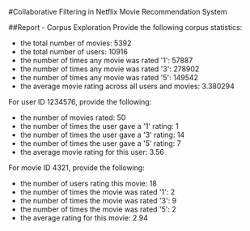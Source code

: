 #Collaborative Filtering in Netflix Movie Recommendation System


##Report - Corpus Exploration
Provide the following corpus statistics:
* the total number of movies: 5392
* the total number of users: 10916
* the number of times any movie was rated '1': 57887
* the number of times any movie was rated '3': 278902
* the number of times any movie was rated '5': 149542
* the average movie rating across all users and movies: 3.380294

For user ID 1234576, provide the following:
* the number of movies rated: 50
* the number of times the user gave a '1' rating: 1
* the number of times the user gave a '3' rating: 14
* the number of times the user gave a '5' rating: 7
* the average movie rating for this user: 3.56

For movie ID 4321, provide the following:
* the number of users rating this movie: 18
* the number of times the movie was rated '1': 2
* the number of times the movie was rated '3': 9
* the number of times the movie was rated '5': 2
* the average rating for this movie: 2.94

